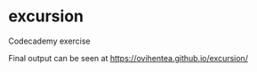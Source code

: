 # excursion
Codecademy exercise

Final output can be seen at https://ovihentea.github.io/excursion/
